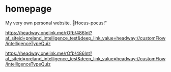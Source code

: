 # homepage
My very own personal website.
🧙Hocus-pocus!"

https://headway.onelink.me/rOfb/486Int?af_siteid=preland_intelligence_test&deep_link_value=headway://customFlow/intelligenceTypeQuiz


https://headway.onelink.me/rOfb/486Int?af_siteid=preland_intelligence_test&deep_link_value=headway://customFlow/intelligenceTypeQuiz
